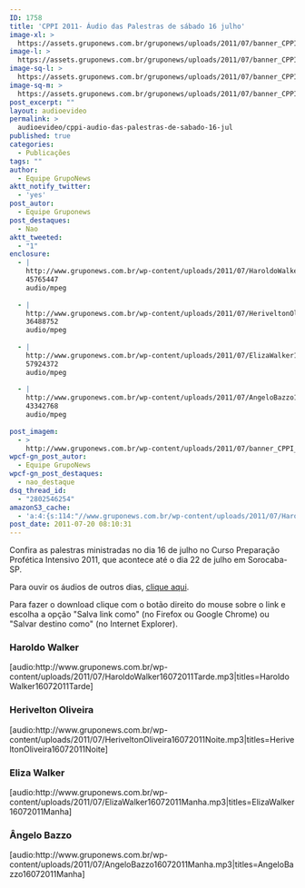 ```yaml
---
ID: 1758
title: 'CPPI 2011- Áudio das Palestras de sábado 16 julho'
image-xl: >
  https://assets.gruponews.com.br/gruponews/uploads/2011/07/banner_CPPI_audios-16.jpg
image-l: >
  https://assets.gruponews.com.br/gruponews/uploads/2011/07/banner_CPPI_audios-16.jpg
image-sq-l: >
  https://assets.gruponews.com.br/gruponews/uploads/2011/07/banner_CPPI_audios-16.jpg
image-sq-m: >
  https://assets.gruponews.com.br/gruponews/uploads/2011/07/banner_CPPI_audios-16-720x307.jpg
post_excerpt: ""
layout: audioevideo
permalink: >
  audioevideo/cppi-audio-das-palestras-de-sabado-16-jul
published: true
categories:
  - Publicações
tags: ""
author:
  - Equipe GrupoNews
aktt_notify_twitter:
  - 'yes'
post_autor:
  - Equipe Gruponews
post_destaques:
  - Nao
aktt_tweeted:
  - "1"
enclosure:
  - |
    http://www.gruponews.com.br/wp-content/uploads/2011/07/HaroldoWalker16072011Tarde.mp3
    45765447
    audio/mpeg
    
  - |
    http://www.gruponews.com.br/wp-content/uploads/2011/07/HeriveltonOliveira16072011Noite.mp3
    36488752
    audio/mpeg
    
  - |
    http://www.gruponews.com.br/wp-content/uploads/2011/07/ElizaWalker16072011Manha.mp3
    57924372
    audio/mpeg
    
  - |
    http://www.gruponews.com.br/wp-content/uploads/2011/07/AngeloBazzo16072011Manha.mp3
    43342768
    audio/mpeg
    
post_imagem:
  - >
    http://www.gruponews.com.br/wp-content/uploads/2011/07/banner_CPPI_audios-16.jpg
wpcf-gn_post_autor:
  - Equipe GrupoNews
wpcf-gn_post_destaques:
  - nao_destaque
dsq_thread_id:
  - "2802546254"
amazonS3_cache:
  - 'a:4:{s:114:"//www.gruponews.com.br/wp-content/uploads/2011/07/HaroldoWalker16072011Tarde.mp3|titles=HaroldoWalker16072011Tarde";a:1:{s:9:"timestamp";i:1501618654;}s:124:"//www.gruponews.com.br/wp-content/uploads/2011/07/HeriveltonOliveira16072011Noite.mp3|titles=HeriveltonOliveira16072011Noite";a:1:{s:9:"timestamp";i:1501618654;}s:110:"//www.gruponews.com.br/wp-content/uploads/2011/07/ElizaWalker16072011Manha.mp3|titles=ElizaWalker16072011Manha";a:1:{s:9:"timestamp";i:1501618654;}s:110:"//www.gruponews.com.br/wp-content/uploads/2011/07/AngeloBazzo16072011Manha.mp3|titles=AngeloBazzo16072011Manha";a:1:{s:9:"timestamp";i:1501618654;}}'
post_date: 2011-07-20 08:10:31
---
```

Confira as palestras ministradas no dia 16 de julho no Curso Preparação Profética Intensivo 2011, que acontece até o dia 22 de julho em Sorocaba-SP.

Para ouvir os áudios de outros dias, <a href="http://www.gruponews.com.br/assuntos/publicacoes/audio/cppi2011">clique aqui</a>.

Para fazer o download clique com o botão direito do mouse sobre o link e escolha a opção "Salva link como" (no Firefox ou Google Chrome) ou "Salvar destino como" (no Internet Explorer).
<h3>Haroldo Walker</h3>
[audio:http://www.gruponews.com.br/wp-content/uploads/2011/07/HaroldoWalker16072011Tarde.mp3|titles=HaroldoWalker16072011Tarde]
<h3>Herivelton Oliveira</h3>
[audio:http://www.gruponews.com.br/wp-content/uploads/2011/07/HeriveltonOliveira16072011Noite.mp3|titles=HeriveltonOliveira16072011Noite]
<h3>Eliza Walker</h3>
[audio:http://www.gruponews.com.br/wp-content/uploads/2011/07/ElizaWalker16072011Manha.mp3|titles=ElizaWalker16072011Manha]
<h3>Ângelo Bazzo</h3>
[audio:http://www.gruponews.com.br/wp-content/uploads/2011/07/AngeloBazzo16072011Manha.mp3|titles=AngeloBazzo16072011Manha]

&nbsp;